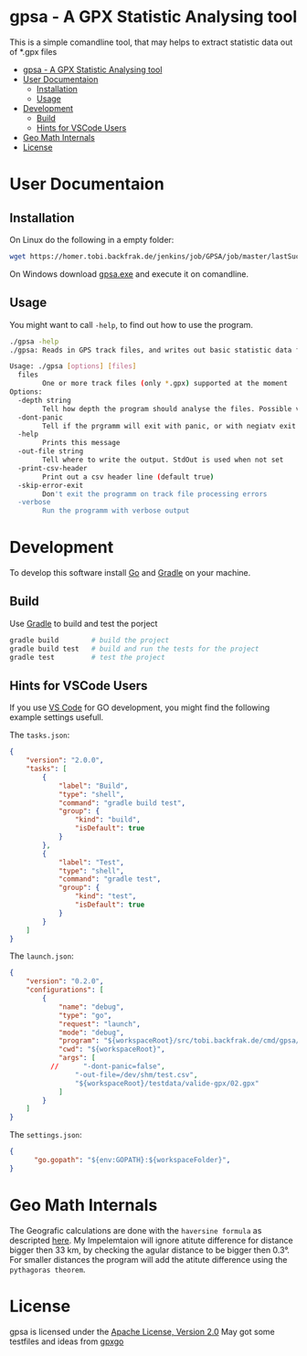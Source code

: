 # gpsa - A GPX Statistic Analysing tool
This is a simple comandline tool, that may helps to extract statistic data out of *.gpx files
- [gpsa - A GPX Statistic Analysing tool](#gpsa---a-gpx-statistic-analysing-tool)
- [User Documentaion](#user-documentaion)
  - [Installation](#installation)
  - [Usage](#usage)
- [Development](#development)
  - [Build](#build)
  - [Hints for VSCode Users](#hints-for-vscode-users)
- [Geo Math Internals](#geo-math-internals)
- [License](#license)
# User Documentaion

## Installation
On Linux do the following in a empty folder:
```sh
wget https://homer.tobi.backfrak.de/jenkins/job/GPSA/job/master/lastSuccessfulBuild/artifact/bin/gpsa && chmod 770 ./gpsa

```

On Windows download [gpsa.exe](https://homer.tobi.backfrak.de/jenkins/job/GPSA/job/master/lastSuccessfulBuild/artifact/bin/gpsa.exe) and execute it on comandline.

## Usage
You might want to call ```-help```, to find out how to use the program.

```sh
./gpsa -help                                                     
./gpsa: Reads in GPS track files, and writes out basic statistic data found in the track as *.csv

Usage: ./gpsa [options] [files]
  files
        One or more track files (only *.gpx) supported at the moment
Options:
  -depth string
        Tell how depth the program should analyse the files. Possible values are [segment file track ] (default "track")
  -dont-panic
        Tell if the prgramm will exit with panic, or with negiatv exit code in error cases (default true)
  -help
        Prints this message
  -out-file string
        Tell where to write the output. StdOut is used when not set
  -print-csv-header
        Print out a csv header line (default true)
  -skip-error-exit
        Don't exit the programm on track file processing errors
  -verbose
        Run the programm with verbose output
```

# Development
To develop this software install [Go](https://golang.org/) and [Gradle](https://gradle.org/) on your machine. 

## Build
Use [Gradle](https://gradle.org/) to build and test the porject

```sh
gradle build        # build the project
gradle build test   # build and run the tests for the project
gradle test         # test the project
```

## Hints for VSCode Users
If you use [VS Code](https://code.visualstudio.com/) for GO development, you might find the following example settings usefull.

The ```tasks.json```:
```json
{
    "version": "2.0.0",
    "tasks": [
        {
            "label": "Build",
            "type": "shell",
            "command": "gradle build test",
            "group": {
                "kind": "build",
                "isDefault": true
            }
        },
        {
            "label": "Test",
            "type": "shell",
            "command": "gradle test",
            "group": {
                "kind": "test",
                "isDefault": true
            }
        }
    ]
} 
```

The ```launch.json```:
```json
{
    "version": "0.2.0",
    "configurations": [
        {
            "name": "debug",
            "type": "go",
            "request": "launch",
            "mode": "debug",
            "program": "${workspaceRoot}/src/tobi.backfrak.de/cmd/gpsa/main.go",
            "cwd": "${workspaceRoot}",
            "args": [
          //      "-dont-panic=false",
                "-out-file=/dev/shm/test.csv",
                "${workspaceRoot}/testdata/valide-gpx/02.gpx"
            ]
        }
    ]
}
```

The ```settings.json```:
```json
{
      "go.gopath": "${env:GOPATH}:${workspaceFolder}",
}
```

# Geo Math Internals 
The Geografic calculations are done with the  ```haversine formula```  as descripted [here](http://www.movable-type.co.uk/scripts/latlong.html). My Impelemtaion will ignore atitute difference for distance bigger then 33 km, by checking the agular distance to be bigger then 0.3°. For smaller distances the program will add the atitute difference using the ```pythagoras theorem```.

# License

gpsa is licensed under the [Apache License, Version 2.0](http://www.apache.org/licenses/LICENSE-2.0)
May got some testfiles and ideas from [gpxgo](https://github.com/tkrajina/gpxgo/tree/master/test_files)

